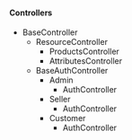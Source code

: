 #### Controllers
* BaseController
    * ResourceController
        * ProductsController
        * AttributesController
    * BaseAuthController
        * Admin
            * AuthController
        * Seller
            * AuthController
        * Customer
            * AuthController